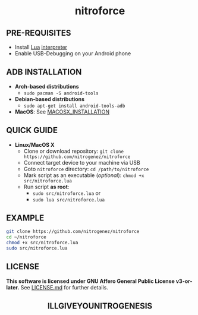 <h1 align=center>
    <b>nitroforce</b>
</h1>

## **PRE-REQUISITES**
  + Install [Lua](http://www.lua.org/) [interpreter](http://www.lua.org/download.html)
  + Enable USB-Debugging on your Android phone


## **ADB INSTALLATION**
  + **Arch-based distributions**
    - `sudo pacman -S android-tools`
  + **Debian-based distributions**
    - `sudo apt-get install android-tools-adb`
  + **MacOS**: See [MACOSX_INSTALLATION](MACOSX_INSTALLATION.md)


## **QUICK GUIDE**
+ **Linux/MacOS X**
  - Clone or download repository: `git clone https://github.com/nitrogenez/nitroforce`
  - Connect target device to your machine via USB
  - Goto `nitroforce` directory: `cd /path/to/nitroforce`
  - Mark script as an executable (*optional*): `chmod +x src/nitroforce.lua`
  - Run script **as root**:
    + `sudo src/nitroforce.lua` or
    + `sudo lua src/nitroforce.lua`


## **EXAMPLE**
```bash
git clone https://github.com/nitrogenez/nitroforce
cd ~/nitroforce
chmod +x src/nitroforce.lua
sudo src/nitroforce.lua
```

## **LICENSE**
**This software is licensed under GNU Affero General Public License v3-or-later.**
See [LICENSE.md](LICENSE.md) for further details.


<h2 align=center>ILLGIVEYOUNITROGENESIS</h2>